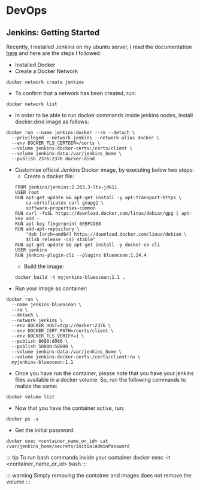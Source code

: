 # DevOps

## Jenkins: Getting Started

Recently, I installed Jenkins on my ubuntu server, I read the documentation [here](https://www.jenkins.io/doc/book/installing/docker/) and here are the steps I followed:

- Installed Docker
- Create a Docker Network
````shell
docker network create jenkins
````

- To confirm that a network has been created, run:
````shell
docker network list
````

- In order to be able to run docker commands inside jenkins nodes, install docker:dind image as follows:
````shell
docker run --name jenkins-docker --rm --detach \
  --privileged --network jenkins --network-alias docker \
  --env DOCKER_TLS_CERTDIR=/certs \
  --volume jenkins-docker-certs:/certs/client \
  --volume jenkins-data:/var/jenkins_home \
  --publish 2376:2376 docker:dind
````

- Customise official Jenkins Docker image, by executing below two steps:
    - Create a docker file:
    ````shell
    FROM jenkins/jenkins:2.263.3-lts-jdk11
    USER root
    RUN apt-get update && apt-get install -y apt-transport-https \
        ca-certificates curl gnupg2 \
        software-properties-common
    RUN curl -fsSL https://download.docker.com/linux/debian/gpg | apt-key add -
    RUN apt-key fingerprint 0EBFCD88
    RUN add-apt-repository \
        "deb [arch=amd64] https://download.docker.com/linux/debian \
        $(lsb_release -cs) stable"
    RUN apt-get update && apt-get install -y docker-ce-cli
    USER jenkins
    RUN jenkins-plugin-cli --plugins blueocean:1.24.4
    ````
    - Build the image:
    ````shell
    docker build -t myjenkins-blueocean:1.1 .
    ````
- Run your image as container:
````shell
docker run \
  --name jenkins-blueocean \
  --rm \
  --detach \
  --network jenkins \
  --env DOCKER_HOST=tcp://docker:2376 \
  --env DOCKER_CERT_PATH=/certs/client \
  --env DOCKER_TLS_VERIFY=1 \
  --publish 8080:8080 \
  --publish 50000:50000 \
  --volume jenkins-data:/var/jenkins_home \
  --volume jenkins-docker-certs:/certs/client:ro \
  myjenkins-blueocean:1.1
````
- Once you have run the container, please note that you have your jenkins files available in a docker volume. So, run the following commands to realize the same:
````shell
docker volume list
````
- Now that you have the container active, run:
````shell
docker ps -a
````

- Get the initial password:
````shell
docker exec <container_name_or_id> cat /var/jenkins_home/secrets/initialAdminPassword
````

::: tip To run bash commands inside your container
docker exec -it <container_name_or_id> bash
:::

::: warning
Simply removing the container and images does not remove the volume
:::